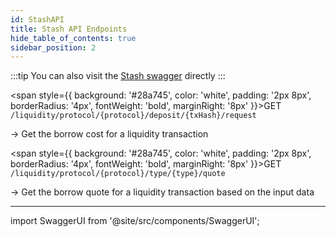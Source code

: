 ```yaml
---
id: StashAPI
title: Stash API Endpoints
hide_table_of_contents: true
sidebar_position: 2
---
```


:::tip
You can also visit the [Stash swagger](https://api.sprinter.buildwithsygma.com/swagger/index.html#/Liquidity/get_liquidity_protocol__protocol__deposit__txHash__request) directly
:::

<span style={{ background: '#28a745', color: 'white', padding: '2px 8px', borderRadius: '4px', fontWeight: 'bold', marginRight: '8px' }}>GET</span>
`/liquidity/protocol/{protocol}/deposit/{txHash}/request`

→ Get the borrow cost for a liquidity transaction

<span style={{ background: '#28a745', color: 'white', padding: '2px 8px', borderRadius: '4px', fontWeight: 'bold', marginRight: '8px' }}>GET</span>
`/liquidity/protocol/{protocol}/type/{type}/quote`

→ Get the borrow quote for a liquidity transaction based on the input data

---

import SwaggerUI from '@site/src/components/SwaggerUI';

<SwaggerUI specUrl="/api/stash-openapi.yaml" />
